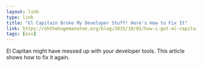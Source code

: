 ```yaml
---
layout: link
type: link
title: "El Capitain Broke My Developer Stuff! Here's How to Fix It"
link: https://ohthehugemanatee.org/blog/2015/10/01/how-i-got-el-capitain-working-with-my-developer-tools/
tags: [osx]
---
```

El Capitan might have messed up with your developer tools. This article shows how to fix it again.